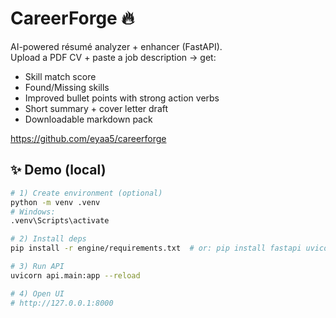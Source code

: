 # CareerForge 🔥
AI-powered résumé analyzer + enhancer (FastAPI).  
Upload a PDF CV + paste a job description → get:
- Skill match score
- Found/Missing skills
- Improved bullet points with strong action verbs
- Short summary + cover letter draft
- Downloadable markdown pack

https://github.com/eyaa5/careerforge

## ✨ Demo (local)
```bash
# 1) Create environment (optional)
python -m venv .venv
# Windows:
.venv\Scripts\activate

# 2) Install deps
pip install -r engine/requirements.txt  # or: pip install fastapi uvicorn pypdf

# 3) Run API
uvicorn api.main:app --reload

# 4) Open UI
# http://127.0.0.1:8000
